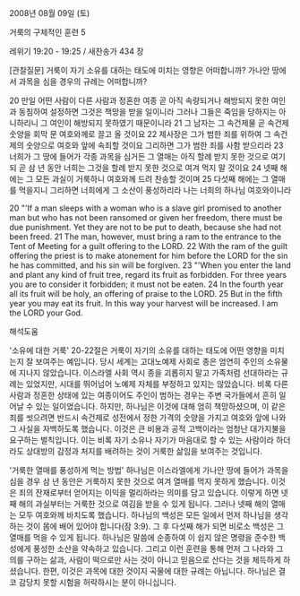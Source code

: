 2008년 08월 09일 (토)

거룩의 구체적인 훈련 5



레위기 19:20 - 19:25 / 새찬송가 434 장


[관찰질문]
거룩이 자기 소유를 대하는 태도에 미치는 영향은 어떠합니까? 
가나안 땅에서 과목을 심을 경우의 규례는 어떠합니까? 

20 만일 어떤 사람이 다른 사람과 정혼한 여종 곧 아직 속량되거나 해방되지 못한 여인과 동침하여 설정하면 그것은 책망을 받을 일이니라 그러나 그들은 죽임을 당하지는 아니하리니 그 여인이 해방되지 못하였기 때문이니라 
21 그 남자는 그 속건제물 곧 속건제 숫양을 회막 문 여호와께로 끌고 올 것이요 
22 제사장은 그가 범한 죄를 위하여 그 속건제의 숫양으로 여호와 앞에 속죄할 것이요 그리하면 그가 범한 죄를 사함 받으리라 
23 너희가 그 땅에 들어가 각종 과목을 심거든 그 열매는 아직 할례 받지 못한 것으로 여기되 곧 삼 년 동안 너희는 그것을 할례 받지 못한 것으로 여겨 먹지 말 것이요 
24 넷째 해에는 그 모든 과실이 거룩하니 여호와께 드려 찬송할 것이며 
25 다섯째 해에는 그 열매를 먹을지니 그리하면 너희에게 그 소산이 풍성하리라 나는 너희의 하나님 여호와이니라 

20 "'If a man sleeps with a woman who is a slave girl promised to another man but who has not been ransomed or given her freedom, there must be due punishment. Yet they are not to be put to death, because she had not been freed. 
21 The man, however, must bring a ram to the entrance to the Tent of Meeting for a guilt offering to the LORD. 
22 With the ram of the guilt offering the priest is to make atonement for him before the LORD for the sin he has committed, and his sin will be forgiven. 
23 "'When you enter the land and plant any kind of fruit tree, regard its fruit as forbidden. For three years you are to consider it forbidden; it must not be eaten. 
24 In the fourth year all its fruit will be holy, an offering of praise to the LORD. 
25 But in the fifth year you may eat its fruit. In this way your harvest will be increased. I am the LORD your God.

해석도움





'소유에 대한 거룩'
20-22절은 거룩이 자기의 소유를 대하는 태도에 어떤 영향을 미치는지 잘 보여주는 예입니다. 당시 세계는 고대노예제 사회로 종은 엄연히 주인의 소유물에 지나지 않았습니다. 이스라엘 사회 역시 종을 괴롭히지 말고 가족처럼 선대하라는 규례는 있었지만, 시대를 뛰어넘어 노예제 자체를 부정하고 있지는 않았습니다. 비록 다른 사람과 정혼한 상태에 있는 여종이어도 주인이 범하는 경우는 주변 국가들에서 흔히 일어날 수 있는 일이었습니다. 하지만, 하나님은 이것에 대해 엄히 책망하셨으며, 이 같은 죄를 씻으려면 반드시 속건제로 성전에서 정한 가격의 숫양을 가지고 여호와 앞에 나와 그 사실을 자백하도록 했습니다. 이것은 큰 비용과 공적 고백이라는 엄청난 대가지불을 요구하는 벌칙입니다. 이는 비록 자기 소유나 자기가 마음대로 할 수 있는 사람이라 하더라도 상대방의 감정과 처지를 배려하는 것이 거룩한 삶임을 보여주는 것입니다.      

'거룩한 열매를 풍성하게 먹는 방법'
하나님은 이스라엘에게 가나안 땅에 들어가 과목을 심을 경우 삼 년 동안은 거룩하지 못한 것으로 여겨 열매를 먹지 못하게 했습니다. 이것은 죄의 잔재로부터 얻어지는 이익을 멀리하라는 의미를 담고 있습니다. 이렇게 하면 넷째 해의 과실부터는 거룩한 것으로 여김을 받을 수 있게 됩니다. 그러나 넷째 해의 열매는 모두 여호와께 바치도록 했습니다. 하나님의 백성은 모든 일에서 먼저 하나님을 생각하는 것이 몸에 배어 있어야 합니다(잠 3:9). 그 후 다섯째 해가 되면 비로소 백성은 그 열매를 먹을 수 있게 됩니다. 하나님은 말씀에 순종하여 이 쉽지 않은 명령을 준수한 백성에게 풍성한 소산을 약속하고 있습니다. 그리고 이런 훈련을 통해 먼저 그 나라와 그 의를 구하는 삶과, 사람이 떡으로만 사는 것이 아니고 믿음으로 산다는 것을 체득하게 하셨습니다. 한편, 이것은 과목에 대한 것이지 곡물에 대한 규례는 아닙니다. 하나님은 결코 감당치 못할 시험을 허락하시는 분이 아니십니다.